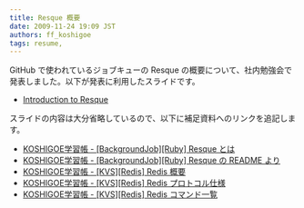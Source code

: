```yaml
---
title: Resque 概要
date: 2009-11-24 19:09 JST
authors: ff_koshigoe
tags: resume, 
---
```

<div>
  GitHub で使われているジョブキューの Resque の概要について、社内勉強会で発表しました。以下が発表に利用したスライドです。
  <ul>
    <li><a href="http://www.slideshare.net/koshigoe/introduction-to-resque">Introduction to Resque</a></li>
  </ul>
</div>
<div>
  スライドの内容は大分省略しているので、以下に補足資料へのリンクを追記します。
  <ul>
    <li><a href="http://w.koshigoe.jp/study/?%5BBackgroundJob%5D%5BRuby%5D+Resque+%A4%C8%A4%CF">KOSHIGOE学習帳 - [BackgroundJob][Ruby] Resque とは</a></li>
    <li><a href="http://w.koshigoe.jp/study/?%5BBackgroundJob%5D%5BRuby%5D+Resque+%A4%CE+README+%A4%E8%A4%EA">KOSHIGOE学習帳 - [BackgroundJob][Ruby] Resque の README より</a></li>
    <li><a href="http://w.koshigoe.jp/study/?%5BKVS%5D%5BRedis%5D+Redis+%B3%B5%CD%D7">KOSHIGOE学習帳 - [KVS][Redis] Redis 概要</a></li>
    <li><a href="http://w.koshigoe.jp/study/?%5BKVS%5D%5BRedis%5D+Redis+%A5%D7%A5%ED%A5%C8%A5%B3%A5%EB%BB%C5%CD%CD">KOSHIGOE学習帳 - [KVS][Redis] Redis プロトコル仕様</a></li>
    <li><a href="http://w.koshigoe.jp/study/?%5BKVS%5D%5BRedis%5D+Redis+%A5%B3%A5%DE%A5%F3%A5%C9%B0%EC%CD%F7">KOSHIGOE学習帳 - [KVS][Redis] Redis コマンド一覧</a></li>
  </ul>
</div>